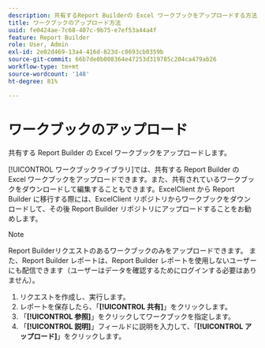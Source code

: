 ```yaml
---
description: 共有するReport Builderの Excel ワークブックをアップロードする方法について説明します。
title: ワークブックのアップロード方法
uuid: fe0424ae-7c68-407c-9b75-e7ef53a44a4f
feature: Report Builder
role: User, Admin
exl-id: 2e02d469-13a4-416d-823d-c8693cb0359b
source-git-commit: 66b7de0b008364e47253d319785c204ca479ab26
workflow-type: tm+mt
source-wordcount: '148'
ht-degree: 81%

---
```


# ワークブックのアップロード

共有する Report Builder の Excel ワークブックをアップロードします。

[!UICONTROL ワークブックライブラリ]では、共有する Report Builder の Excel ワークブックをアップロードできます。また、共有されているワークブックをダウンロードして編集することもできます。ExcelClient から Report Builder に移行する際には、ExcelClient リポジトリからワークブックをダウンロードして、その後 Report Builder リポジトリにアップロードすることをお勧めします。

>[!NOTE]
>
>Report Builderリクエストのあるワークブックのみをアップロードできます。 また、Report Builder レポートは、Report Builder レポートを使用しないユーザーにも配信できます（ユーザーはデータを確認するためにログインする必要はありません）。

1. リクエストを作成し、実行します。
1. レポートを保存したら、「**[!UICONTROL 共有]**」をクリックします。
1. 「**[!UICONTROL 参照]**」をクリックしてワークブックを指定します。
1. 「**[!UICONTROL 説明]**」フィールドに説明を入力して、「**[!UICONTROL アップロード]**」をクリックします。
